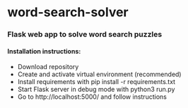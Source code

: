 # word-search-solver

### Flask web app to solve word search puzzles

#### Installation instructions:
- Download repository
- Create and activate virtual environment (recommended)
- Install requirements with pip install -r requirements.txt
- Start Flask server in debug mode with python3 run.py
- Go to http://localhost:5000/ and follow instructions
